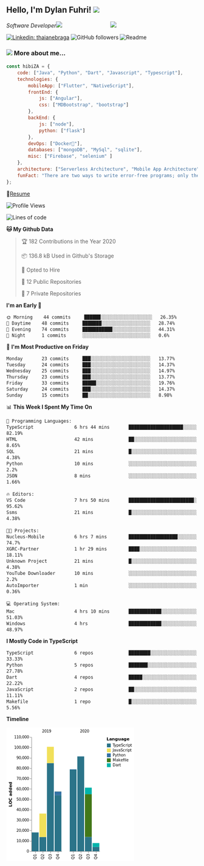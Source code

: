 <h2>Hello, I'm Dylan Fuhri! <img src="https://media.giphy.com/media/12oufCB0MyZ1Go/giphy.gif" width="50"></h2>
<img align='right' src="https://media.giphy.com/media/836HiJc7pgzy8iNXCn/giphy.gif" width="230">
<p><em>Software Developer</a><img src="https://media.giphy.com/media/WUlplcMpOCEmTGBtBW/giphy.gif" width="30"> 
</em></p>

[![Linkedin: thaianebraga](https://img.shields.io/badge/-Dylan-blue?style=flat-square&logo=Linkedin&logoColor=white&link=https://www.linkedin.com/in/dylan-fuhri/)](https://www.linkedin.com/in/dylan-fuhri/)
![GitHub followers](https://img.shields.io/github/followers/HibiZA?style=social)
![Readme](https://github.com/HibiZA/HibiZA/workflows/Readme/badge.svg)

### <img src="https://media.giphy.com/media/VgCDAzcKvsR6OM0uWg/giphy.gif" width="50"> More about me...  

```javascript
const hibiZA = {
    code: ["Java", "Python", "Dart", "Javascript", "Typescript"],
    technologies: {
        mobileApp: ["Flutter", "NativeScript"],
        frontEnd: {
            js: ["Angular"],
            css: ["MDBootstrap", "bootstrap"]
        },
        backEnd: {
            js: ["node"],
            python: ["flask"]
        },
        devOps: ["Docker🐳"],
        databases: ["mongoDB", "MySql", "sqlite"],
        misc: ["Firebase", "selenium" ]
    },
    architecture: ["Serverless Architecture", "Mobile App Architecture"],
    funFact: "There are two ways to write error-free programs; only the third one works"
};
```
📝[Resume](https://drive.google.com/file/d/1RjxKCcvUeoyYgnL_eCwQ9zay77Ayr0Xu/view?usp=sharing)
<!--START_SECTION:waka-->
![Profile Views](http://img.shields.io/badge/Profile%20Views-0-blue)

![Lines of code](https://img.shields.io/badge/From%20Hello%20World%20I%27ve%20Written-347442%20lines%20of%20code-blue)

**🐱 My Github Data** 

> 🏆 182 Contributions in the Year 2020
 > 
> 📦 136.8 kB Used in Github's Storage 
 > 
> 💼 Opted to Hire
 > 
> 📜 12 Public Repositories
 > 
> 🔑 7 Private Repositories 

**I'm an Early 🐤** 

```text
🌞 Morning    44 commits     ██████░░░░░░░░░░░░░░░░░░░   26.35% 
🌆 Daytime    48 commits     ███████░░░░░░░░░░░░░░░░░░   28.74% 
🌃 Evening    74 commits     ███████████░░░░░░░░░░░░░░   44.31% 
🌙 Night      1 commits      ░░░░░░░░░░░░░░░░░░░░░░░░░   0.6%

```
📅 **I'm Most Productive on Friday** 

```text
Monday       23 commits     ███░░░░░░░░░░░░░░░░░░░░░░   13.77% 
Tuesday      24 commits     ███░░░░░░░░░░░░░░░░░░░░░░   14.37% 
Wednesday    25 commits     ███░░░░░░░░░░░░░░░░░░░░░░   14.97% 
Thursday     23 commits     ███░░░░░░░░░░░░░░░░░░░░░░   13.77% 
Friday       33 commits     █████░░░░░░░░░░░░░░░░░░░░   19.76% 
Saturday     24 commits     ███░░░░░░░░░░░░░░░░░░░░░░   14.37% 
Sunday       15 commits     ██░░░░░░░░░░░░░░░░░░░░░░░   8.98%

```


📊 **This Week I Spent My Time On** 

```text
💬 Programming Languages: 
TypeScript               6 hrs 44 mins       ████████████████████░░░░░   82.19% 
HTML                     42 mins             ██░░░░░░░░░░░░░░░░░░░░░░░   8.65% 
SQL                      21 mins             █░░░░░░░░░░░░░░░░░░░░░░░░   4.38% 
Python                   10 mins             ░░░░░░░░░░░░░░░░░░░░░░░░░   2.2% 
JSON                     8 mins              ░░░░░░░░░░░░░░░░░░░░░░░░░   1.66%

🔥 Editors: 
VS Code                  7 hrs 50 mins       ████████████████████████░   95.62% 
Ssms                     21 mins             █░░░░░░░░░░░░░░░░░░░░░░░░   4.38%

🐱‍💻 Projects: 
Nucleus-Mobile           6 hrs 7 mins        ██████████████████░░░░░░░   74.7% 
XGRC-Partner             1 hr 29 mins        ████░░░░░░░░░░░░░░░░░░░░░   18.11% 
Unknown Project          21 mins             █░░░░░░░░░░░░░░░░░░░░░░░░   4.38% 
YouTube Downloader       10 mins             ░░░░░░░░░░░░░░░░░░░░░░░░░   2.2% 
AutoImporter             1 min               ░░░░░░░░░░░░░░░░░░░░░░░░░   0.36%

💻 Operating System: 
Mac                      4 hrs 10 mins       ████████████░░░░░░░░░░░░░   51.03% 
Windows                  4 hrs               ████████████░░░░░░░░░░░░░   48.97%

```

**I Mostly Code in TypeScript** 

```text
TypeScript               6 repos             ████████░░░░░░░░░░░░░░░░░   33.33% 
Python                   5 repos             ███████░░░░░░░░░░░░░░░░░░   27.78% 
Dart                     4 repos             █████░░░░░░░░░░░░░░░░░░░░   22.22% 
JavaScript               2 repos             ██░░░░░░░░░░░░░░░░░░░░░░░   11.11% 
Makefile                 1 repo              █░░░░░░░░░░░░░░░░░░░░░░░░   5.56%

```


**Timeline**

![Chart not found](https://github.com/HibiZA/HibiZA/blob/master/charts/bar_graph.png) 


<!--END_SECTION:waka-->
